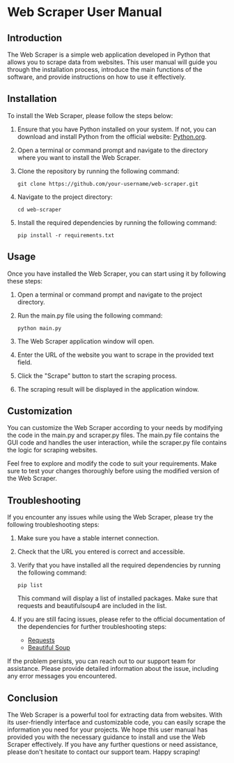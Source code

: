 # Web Scraper User Manual

## Introduction
The Web Scraper is a simple web application developed in Python that allows you to scrape data from websites. This user manual will guide you through the installation process, introduce the main functions of the software, and provide instructions on how to use it effectively.

## Installation
To install the Web Scraper, please follow the steps below:

1. Ensure that you have Python installed on your system. If not, you can download and install Python from the official website: [Python.org](https://www.python.org/downloads/).

2. Open a terminal or command prompt and navigate to the directory where you want to install the Web Scraper.

3. Clone the repository by running the following command:
   ```
   git clone https://github.com/your-username/web-scraper.git
   ```

4. Navigate to the project directory:
   ```
   cd web-scraper
   ```

5. Install the required dependencies by running the following command:
   ```
   pip install -r requirements.txt
   ```

## Usage
Once you have installed the Web Scraper, you can start using it by following these steps:

1. Open a terminal or command prompt and navigate to the project directory.

2. Run the main.py file using the following command:
   ```
   python main.py
   ```

3. The Web Scraper application window will open.

4. Enter the URL of the website you want to scrape in the provided text field.

5. Click the "Scrape" button to start the scraping process.

6. The scraping result will be displayed in the application window.

## Customization
You can customize the Web Scraper according to your needs by modifying the code in the main.py and scraper.py files. The main.py file contains the GUI code and handles the user interaction, while the scraper.py file contains the logic for scraping websites.

Feel free to explore and modify the code to suit your requirements. Make sure to test your changes thoroughly before using the modified version of the Web Scraper.

## Troubleshooting
If you encounter any issues while using the Web Scraper, please try the following troubleshooting steps:

1. Make sure you have a stable internet connection.

2. Check that the URL you entered is correct and accessible.

3. Verify that you have installed all the required dependencies by running the following command:
   ```
   pip list
   ```

   This command will display a list of installed packages. Make sure that requests and beautifulsoup4 are included in the list.

4. If you are still facing issues, please refer to the official documentation of the dependencies for further troubleshooting steps:
   - [Requests](https://docs.python-requests.org/en/latest/)
   - [Beautiful Soup](https://www.crummy.com/software/BeautifulSoup/bs4/doc/)

If the problem persists, you can reach out to our support team for assistance. Please provide detailed information about the issue, including any error messages you encountered.

## Conclusion
The Web Scraper is a powerful tool for extracting data from websites. With its user-friendly interface and customizable code, you can easily scrape the information you need for your projects. We hope this user manual has provided you with the necessary guidance to install and use the Web Scraper effectively. If you have any further questions or need assistance, please don't hesitate to contact our support team. Happy scraping!